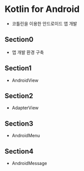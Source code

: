 # Kotlin for Android
* 코틀린을 이용한 안드로이드 앱 개발

## Section0
* 앱 개발 환경 구축

## Section1
* AndroidView

## Section2
* AdapterView

## Section3
* AndroidMenu

## Section4
* AndroidMessage

